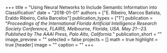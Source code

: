 +++
title = "Using Neural Networks to Include Semantic Information into Classification"
date = "2018-01-01"
authors = ["E. Ribeiro, Marcos Batista, Eraldo Ribeiro, Celia Barcelos"]
publication_types = ["1"]
publication = "_Proceedings of the International Florida Artificial Intelligence Research Society Conference, FLAIRS, Melbourne, Florida, USA. May 21--23. Published by The AAAI Press, Palo Alto, California._"
publication_short = ""
image_preview = ""
selected = false
projects = []
math = true
highlight = true
[header]
image = ""
caption = ""
+++

